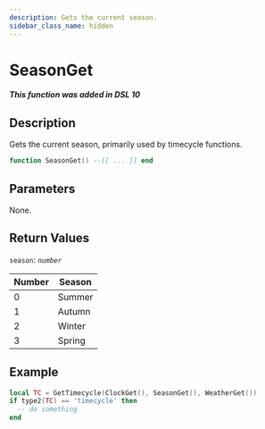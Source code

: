 ```yaml
---
description: Gets the current season.
sidebar_class_name: hidden
---
```


# SeasonGet

_**This function was added in DSL 10**_

## Description

Gets the current season, primarily used by timecycle functions.

```lua
function SeasonGet() --[[ ... ]] end
```

## Parameters

None.

## Return Values

`season`: _`number`_

| Number | Season          |
| ------ | ----------------|
| 0      | Summer          |
| 1      | Autumn          |
| 2      | Winter          |
| 3      | Spring          |


## Example

```lua
local TC = GetTimecycle(ClockGet(), SeasonGet(), WeatherGet())
if type2(TC) == 'timecycle' then
  -- do something
end
```

